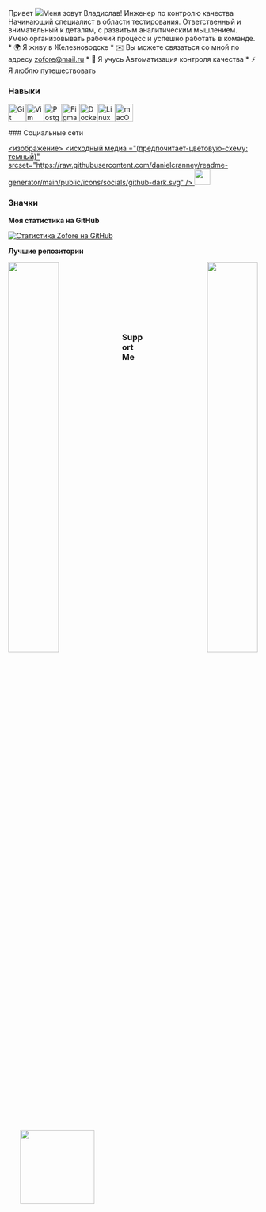 Привет ![](https://user-images.githubusercontent.com/18350557/176309783-0785949b-9127-417c-8b55-ab5a4333674e.gif)Меня зовут Владислав!
Инженер по контролю качества 
Начинающий специалист в области тестирования. 
Ответственный и внимательный к деталям, с развитым аналитическим мышлением. 
Умею организовывать рабочий процесс и успешно работать в команде. * 
🌍 Я живу в Железноводске * 
✉️ Вы можете связаться со мной по адресу [zofore@mail.ru](mailto:zofore@mail.ru) * 
🧠 Я учусь Автоматизация контроля качества * ⚡ Я люблю путешествовать

### Навыки

<p align="left"> <a href="https://git-scm.com /" target="_blank" rel="noreferrer"><img src="https://raw.githubusercontent.com/danielcranney/readme-generator/main/public/icons/skills/git-colored.svg" width="36" height="36" alt="Git" /></a><a href="https://www.vim.org/" target="_blank" rel="noreferrer"><img src="https://raw.githubusercontent.com/danielcranney/readme-generator/main/public/icons/skills/vim.svg" width="36" height="36" alt="Vim" /></a><a href="https://www.postgresql.org/" target="_blank" rel="noreferrer"><img src="https://raw.githubusercontent.com/danielcranney/readme-generator/main/public/icons/skills/postgresql-colored.svg" width="36" height="36" alt="PostgreSQL" /></a><a href="https://www.figma.com/" target="_blank" rel="noreferrer"><img src="https://raw.githubusercontent.com/danielcranney/readme-generator/main/public/icons/skills/figma-colored.svg" width="36" height="36" alt="Figma" /></a><a href="https://www.docker.com/" target="_blank" rel="noreferrer"><img src="https://raw.githubusercontent.com/danielcranney/readme-generator/main/public/icons/skills/docker-colored.svg" width="36" height="36" alt="Docker" /></a><a href="https://www.linux.org " target="_blank" rel="noreferrer"><img src="https://raw.githubusercontent.com/danielcranney/readme-generator/main/public/icons/skills/linux-colored.svg" width="36" height="36" alt="Linux" /></a><a href="https://apple.com " target="_blank" rel="noreferrer"><img src="https://raw.githubusercontent.com/danielcranney/readme-generator/main/public/icons/skills/macos-colored.svg" width="36" height="36" alt="macOS" /></a> </p>
### Социальные сети <p align="left"> <a href="https://www.github.com/Zofore"target="_blank" rel="noreferrer"> <изображение> <исходный медиа ="(предпочитает-цветовую-схему: темный)" srcset="https://raw.githubusercontent.com/danielcranney/readme-generator/main/public/icons/socials/github-dark.svg" /> <source media="(предпочитает-цветовая схема: светлая)" srcset="https://raw.githubusercontent.com/danielcranney/readme-generator/main/public/icons/socials/github.svg " /> <img src="https://raw.githubusercontent.com/danielcranney/readme-generator/main/public/icons/socials/github.svg" width="32" height="32" /> </picture> </a></p>

### Значки

<b> Моя статистика на GitHub </b>

<a href="http://www.github.com/Zofore"><img src="https://github-readme-stats.vercel.app/api?username=Zofore&show_icons=true&hide=&count_private=true&title_color=0891b2&text_color=ef4444&icon_color=22c55e&bg_color=1c1917&hide_border=true&show_icons=true" alt="Статистика Zofore на GitHub" /></a>

<b> Лучшие репозитории </b>

<div width="100%" align="center"><a href="https://github.com/Zofore/qa-engineer-project-84" align="left"><img align="left" width="45%" src="https://github-readme-stats.vercel.app/api/pin/?username=Zofore&repo=qa-engineer-project-84&title_color=0891b2&text_color=ef4444&icon_color=22c55e&bg_color=1c1917&hide_border=true&locale=en" /></a><a href="https://github.com/Zofore/qa-engineer-project-85" align="right"><img align="right" width="45%" src="https://github-readme-stats.vercel.app/api/pin/?username=Zofore&repo=qa-engineer-project-85&title_color=0891b2&text_color=ef4444&icon_color=22c55e&bg_color=1c1917&hide_border=true&locale=en" /></a></div><br /><br /><br /><br /><br /><br /><br />

### Support Me

<ul style="list-style-type: none; margin: 0;">

<li style="display: inline-block; margin-right: 0.25rem;"><a href="https://www.ko-fi.com/zofore"><img src="https://storage.ko-fi.com/cdn/kofi2.png?v=3" width="150"/></a></li>

</ul>
